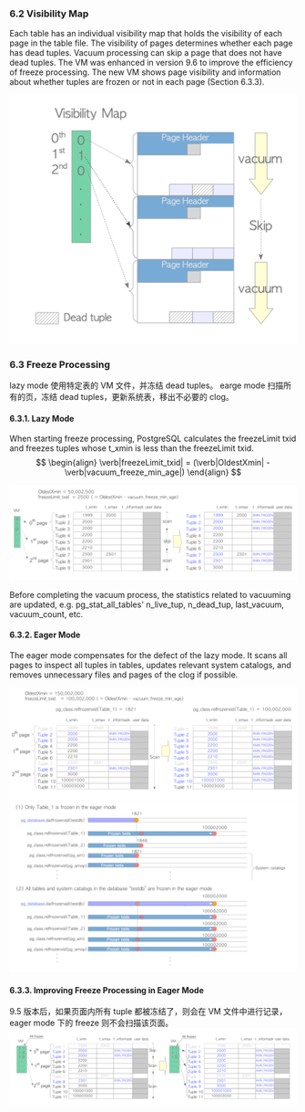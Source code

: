 ### 6.2 Visibility Map
Each table has an individual visibility map that holds the visibility of each page in the table file. The visibility of pages determines whether each page has dead tuples. Vacuum processing can skip a page that does not have dead tuples.
The VM was enhanced in version 9.6 to improve the efficiency of freeze processing. The new VM shows page visibility and information about whether tuples are frozen or not in each page (Section 6.3.3).

![图 1](assets/img_20230205-113757558.png)  

### 6.3 Freeze Processing

lazy mode 使用特定表的 VM 文件，并冻结 dead tuples。
earge mode 扫描所有的页，冻结 dead tuples，更新系统表，移出不必要的 clog。
#### 6.3.1. Lazy Mode
When starting freeze processing, PostgreSQL calculates the freezeLimit txid and freezes tuples whose t_xmin is less than the freezeLimit txid.
$$
\begin{align}
	\verb|freezeLimit_txid| = (\verb|OldestXmin| - \verb|vacuum_freeze_min_age|)
\end{align}
$$

![图 2](assets/img_20230205-113945604.png)  

Before completing the vacuum process, the statistics related to vacuuming are updated, e.g. pg_stat_all_tables' n_live_tup, n_dead_tup, last_vacuum, vacuum_count, etc.

#### 6.3.2. Eager Mode
The eager mode compensates for the defect of the lazy mode. It scans all pages to inspect all tuples in tables, updates relevant system catalogs, and removes unnecessary files and pages of the clog if possible.

![图 3](assets/img_20230205-114028116.png)  
![图 4](assets/img_20230205-114105286.png)  


#### 6.3.3. Improving Freeze Processing in Eager Mode
9.5 版本后，如果页面内所有 tuple 都被冻结了，则会在 VM 文件中进行记录，eager mode 下的 freeze 则不会扫描该页面。
![图 5](assets/img_20230205-114158436.png)  
